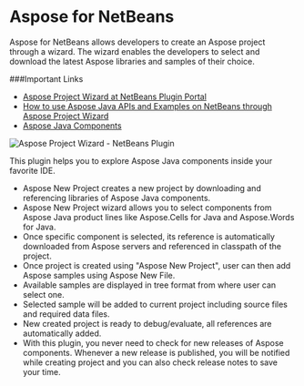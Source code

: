Aspose for NetBeans
===
Aspose for NetBeans allows developers to create an Aspose project through a wizard. The wizard enables the developers to select and download the latest Aspose libraries and samples of their choice.

###Important Links
- [Aspose Project Wizard at NetBeans Plugin Portal](http://plugins.netbeans.org/plugin/47954/aspose-project-wizard)
- [How to use Aspose Java APIs and Examples on NetBeans through Aspose Project Wizard](http://www.aspose.com/blogs/aspose-products/aspose-barcode-product-family/archive/2013/08/01/download-and-use-aspose-java-apis-and-examples-on-netbeans-through-aspose-project-wizard.html)
- [Aspose Java Components](http://www.aspose.com/java/total-component.aspx)

![Aspose Project Wizard - NetBeans Plugin](http://plugins.netbeans.org/data/images/1385708825_New%20Aspose%20Project.png)

This plugin helps you to explore Aspose Java components inside your favorite IDE.
- Aspose New Project creates a new project by downloading and referencing libraries of Aspose Java components.
- Aspose New Project wizard allows you to select components from Aspose Java product lines like Aspose.Cells for Java and Aspose.Words for Java.
- Once specific component is selected, its reference is automatically downloaded from Aspose servers and referenced in classpath of the project.
- Once project is created using "Aspose New Project", user can then add Aspose samples using Aspose New File.
- Available samples are displayed in tree format from where user can select one.
- Selected sample will be added to current project including source files and required data files.
- New created project is ready to debug/evaluate, all references are automatically added.
- With this plugin, you never need to check for new releases of Aspose components. Whenever a new release is published, you will be notified while creating project and you can also check release notes to save your time.
